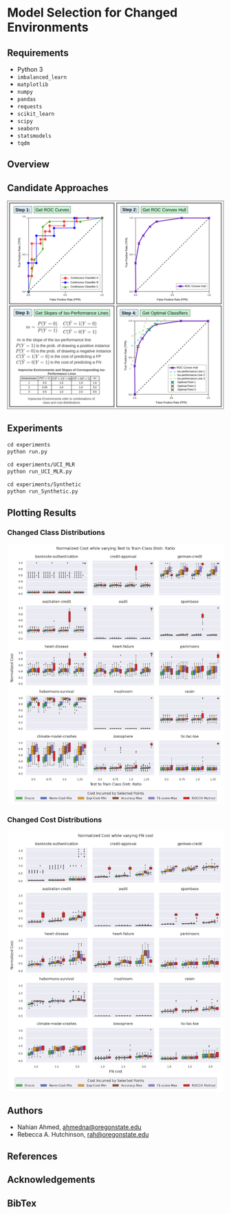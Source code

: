 # Model Selection for Changed Environments


## Requirements

* Python 3
* `imbalanced_learn`
* `matplotlib`
* `numpy`
* `pandas`
* `requests`
* `scikit_learn`
* `scipy`
* `seaborn`
* `statsmodels`
* `tqdm`

## Overview


## Candidate Approaches


<img src="figures/rocch_method.png"  width="600">

## Experiments

```
cd experiments
python run.py
```


```
cd experiments/UCI_MLR
python run_UCI_MLR.py
```

```
cd experiments/Synthetic
python run_Synthetic.py
```

## Plotting Results

### Changed Class Distributions
<img src="figures/UCI_norm_cost_os=rnd_us=rnd_test2train_repeats=30_train=0.4_test=0.4_fnc=1.0.png"  width="600">

### Changed Cost Distributions
<img src="figures/UCI_norm_cost_os=rnd_us=rnd_fncost_repeats=30_train=0.4_test=0.4_test2train=1.0.png"  width="600">


## Authors

* Nahian Ahmed, <ahmedna@oregonstate.edu>
* Rebecca A. Hutchinson, <rah@oregonstate.edu>

## References

## Acknowledgements


## BibTex
